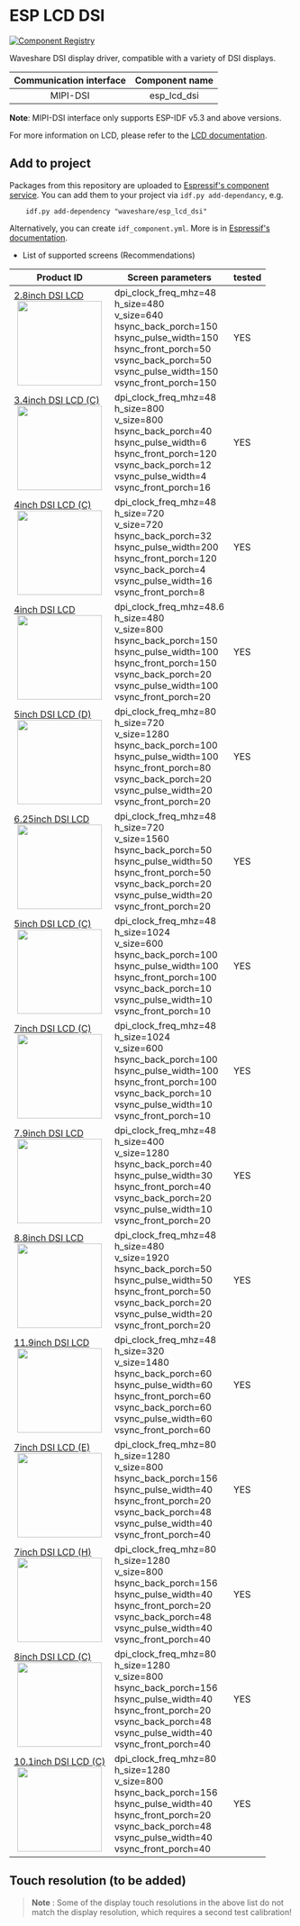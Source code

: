 # ESP LCD DSI

[![Component Registry](https://components.espressif.com/components/waveshare/esp_lcd_dsi/badge.svg)](https://components.espressif.com/components/waveshare/esp_lcd_dsi)

Waveshare DSI display driver, compatible with a variety of DSI displays.

| Communication interface | Component name |
|:-----------------------:|:--------------:|
|        MIPI-DSI         |  esp_lcd_dsi   |

**Note**: MIPI-DSI interface only supports ESP-IDF v5.3 and above versions.

For more information on LCD, please refer to
the [LCD documentation](https://docs.espressif.com/projects/esp-iot-solution/en/latest/display/lcd/index.html).

## Add to project

Packages from this repository are uploaded to [Espressif's component service](https://components.espressif.com/).
You can add them to your project via `idf.py add-dependancy`, e.g.

```
    idf.py add-dependency "waveshare/esp_lcd_dsi"
```

Alternatively, you can create `idf_component.yml`. More is
in [Espressif's documentation](https://docs.espressif.com/projects/esp-idf/en/latest/esp32/api-guides/tools/idf-component-manager.html).

* List of supported screens (Recommendations)

| Product ID                                                                                                                                                                                                                                                                          | Screen parameters                                                                                                                                                                                             | tested |
|-------------------------------------------------------------------------------------------------------------------------------------------------------------------------------------------------------------------------------------------------------------------------------------|---------------------------------------------------------------------------------------------------------------------------------------------------------------------------------------------------------------|--------|
| [2.8inch DSI LCD](https://www.waveshare.com/2.8inch-dsi-lcd.htm) <br/><img style="width: 150px; height: auto; display: block; margin: 0 auto;" src="https://www.waveshare.com/media/catalog/product/cache/1/thumbnail/122x122/9df78eab33525d08d6e5fb8d27136e95/2/_/2.8inch-dsi-lcd-3.jpg"> | dpi_clock_freq_mhz=48<br/>h_size=480<br/>v_size=640<br/>hsync_back_porch=150<br/>hsync_pulse_width=150<br/>hsync_front_porch=50<br/>vsync_back_porch=50<br/>vsync_pulse_width=150<br/>vsync_front_porch=150   | YES    |
| [3.4inch DSI LCD (C)](https://www.waveshare.com/3.4inch-dsi-lcd-c.htm) <br/><img style="width: 150px; height: auto; display: block; margin: 0 auto;" src="https://www.waveshare.com/media/catalog/product/cache/1/image/800x800/9df78eab33525d08d6e5fb8d27136e95/3/_/3.4inch-dsi-lcd-c-1.jpg"> | dpi_clock_freq_mhz=48<br/>h_size=800<br/>v_size=800<br/>hsync_back_porch=40<br/>hsync_pulse_width=6<br/>hsync_front_porch=120<br/>vsync_back_porch=12<br/>vsync_pulse_width=4<br/>vsync_front_porch=16        | YES    |
| [4inch DSI LCD (C)](https://www.waveshare.com/4inch-dsi-lcd-c.htm) <br/><img style="width: 150px; height: auto; display: block; margin: 0 auto;" src="https://www.waveshare.com/media/catalog/product/cache/1/image/800x800/9df78eab33525d08d6e5fb8d27136e95/4/i/4inch-dsi-lcd-c-1.jpg"> | dpi_clock_freq_mhz=48<br/>h_size=720<br/>v_size=720<br/>hsync_back_porch=32<br/>hsync_pulse_width=200<br/>hsync_front_porch=120<br/>vsync_back_porch=4<br/>vsync_pulse_width=16<br/>vsync_front_porch=8       | YES    |
| [4inch DSI LCD](https://www.waveshare.com/4inch-dsi-lcd.htm) <br/><img style="width: 150px; height: auto; display: block; margin: 0 auto;" src="https://www.waveshare.com/media/catalog/product/cache/1/image/800x800/9df78eab33525d08d6e5fb8d27136e95/4/i/4inch-dsi-lcd-1.jpg">    | dpi_clock_freq_mhz=48.6<br/>h_size=480<br/>v_size=800<br/>hsync_back_porch=150<br/>hsync_pulse_width=100<br/>hsync_front_porch=150<br/>vsync_back_porch=20<br/>vsync_pulse_width=100<br/>vsync_front_porch=20 | YES    |
| [5inch DSI LCD (D)](https://www.waveshare.com/5inch-dsi-lcd-d.htm) <br/><img style="width: 150px; height: auto; display: block; margin: 0 auto;" src="https://www.waveshare.com/media/catalog/product/cache/1/image/800x800/9df78eab33525d08d6e5fb8d27136e95/5/i/5inch-dsi-lcd-d-2.jpg"> | dpi_clock_freq_mhz=80<br/>h_size=720<br/>v_size=1280<br/>hsync_back_porch=100<br/>hsync_pulse_width=100<br/>hsync_front_porch=80<br/>vsync_back_porch=20<br/>vsync_pulse_width=20<br/>vsync_front_porch=20    | YES    |
| [6.25inch DSI LCD](https://www.waveshare.com/6.25inch-dsi-lcd.htm) <br/><img style="width: 150px; height: auto; display: block; margin: 0 auto;" src="https://www.waveshare.com/media/catalog/product/cache/1/image/800x800/9df78eab33525d08d6e5fb8d27136e95/6/_/6.25inch-dsi-lcd-2.jpg"> | dpi_clock_freq_mhz=48<br/>h_size=720<br/>v_size=1560<br/>hsync_back_porch=50<br/>hsync_pulse_width=50<br/>hsync_front_porch=50<br/>vsync_back_porch=20<br/>vsync_pulse_width=20<br/>vsync_front_porch=20      | YES    |
| [5inch DSI LCD (C)](https://www.waveshare.com/5inch-dsi-lcd-c.htm) <br/><img style="width: 150px; height: auto; display: block; margin: 0 auto;" src="https://www.waveshare.com/media/catalog/product/cache/1/image/800x800/9df78eab33525d08d6e5fb8d27136e95/5/i/5inch-dsi-lcd-c-2.jpg"> | dpi_clock_freq_mhz=48<br/>h_size=1024<br/>v_size=600<br/>hsync_back_porch=100<br/>hsync_pulse_width=100<br/>hsync_front_porch=100<br/>vsync_back_porch=10<br/>vsync_pulse_width=10<br/>vsync_front_porch=10   | YES    |
| [7inch DSI LCD (C)](https://www.waveshare.com/7inch-dsi-lcd-c-with-case-a.htm) <br/><img style="width: 150px; height: auto; display: block; margin: 0 auto;" src="https://www.waveshare.com/media/catalog/product/cache/1/image/800x800/9df78eab33525d08d6e5fb8d27136e95/7/i/7inch-dsi-lcd-c-4.jpg"> | dpi_clock_freq_mhz=48<br/>h_size=1024<br/>v_size=600<br/>hsync_back_porch=100<br/>hsync_pulse_width=100<br/>hsync_front_porch=100<br/>vsync_back_porch=10<br/>vsync_pulse_width=10<br/>vsync_front_porch=10   | YES    |
| [7.9inch DSI LCD](https://www.waveshare.com/7.9inch-dsi-lcd.htm) <br/><img style="width: 150px; height: auto; display: block; margin: 0 auto;" src="https://www.waveshare.com/media/catalog/product/cache/1/image/800x800/9df78eab33525d08d6e5fb8d27136e95/7/_/7.9inch-dsi-lcd-2.jpg"> | dpi_clock_freq_mhz=48<br/>h_size=400<br/>v_size=1280<br/>hsync_back_porch=40<br/>hsync_pulse_width=30<br/>hsync_front_porch=40<br/>vsync_back_porch=20<br/>vsync_pulse_width=10<br/>vsync_front_porch=20      | YES    |
| [8.8inch DSI LCD](https://www.waveshare.com/8.8inch-dsi-lcd.htm) <br/><img style="width: 150px; height: auto; display: block; margin: 0 auto;" src="https://www.waveshare.com/media/catalog/product/cache/1/image/800x800/9df78eab33525d08d6e5fb8d27136e95/8/_/8.8inch-dsi-lcd-2.jpg"> | dpi_clock_freq_mhz=48<br/>h_size=480<br/>v_size=1920<br/>hsync_back_porch=50<br/>hsync_pulse_width=50<br/>hsync_front_porch=50<br/>vsync_back_porch=20<br/>vsync_pulse_width=20<br/>vsync_front_porch=20      | YES    |
| [11.9inch DSI LCD](https://www.waveshare.com/11.9inch-dsi-lcd.htm) <br/><img style="width: 150px; height: auto; display: block; margin: 0 auto;" src="https://www.waveshare.com/media/catalog/product/cache/1/image/800x800/9df78eab33525d08d6e5fb8d27136e95/1/1/11.9inch-dsi-lcd-3.jpg"> | dpi_clock_freq_mhz=48<br/>h_size=320<br/>v_size=1480<br/>hsync_back_porch=60<br/>hsync_pulse_width=60<br/>hsync_front_porch=60<br/>vsync_back_porch=60<br/>vsync_pulse_width=60<br/>vsync_front_porch=60      | YES    |
| [7inch DSI LCD (E)](https://www.waveshare.com/7inch-dsi-lcd-e.htm) <br/><img style="width: 150px; height: auto; display: block; margin: 0 auto;" src="https://www.waveshare.com/media/catalog/product/cache/1/image/800x800/9df78eab33525d08d6e5fb8d27136e95/7/i/7inch-dsi-lcd-e-2.jpg"> | dpi_clock_freq_mhz=80<br/>h_size=1280<br/>v_size=800<br/>hsync_back_porch=156<br/>hsync_pulse_width=40<br/>hsync_front_porch=20<br/>vsync_back_porch=48<br/>vsync_pulse_width=40<br/>vsync_front_porch=40     | YES    |
| [7inch DSI LCD (H)](https://www.waveshare.com/7inch-dsi-lcd-h.htm) <br/><img style="width: 150px; height: auto; display: block; margin: 0 auto;" src="https://www.waveshare.com/media/catalog/product/cache/1/image/800x800/9df78eab33525d08d6e5fb8d27136e95/7/i/7inch-dsi-lcd-h-1.jpg">             | dpi_clock_freq_mhz=80<br/>h_size=1280<br/>v_size=800<br/>hsync_back_porch=156<br/>hsync_pulse_width=40<br/>hsync_front_porch=20<br/>vsync_back_porch=48<br/>vsync_pulse_width=40<br/>vsync_front_porch=40     | YES    |
| [8inch DSI LCD (C)](https://www.waveshare.com/8inch-dsi-lcd-c.htm) <br/><img style="width: 150px; height: auto; display: block; margin: 0 auto;" src="https://www.waveshare.com/media/catalog/product/cache/1/image/800x800/9df78eab33525d08d6e5fb8d27136e95/8/i/8inch-dsi-lcd-c-2.jpg"> | dpi_clock_freq_mhz=80<br/>h_size=1280<br/>v_size=800<br/>hsync_back_porch=156<br/>hsync_pulse_width=40<br/>hsync_front_porch=20<br/>vsync_back_porch=48<br/>vsync_pulse_width=40<br/>vsync_front_porch=40     | YES    |
| [10.1inch DSI LCD (C)](https://www.waveshare.com/10.1inch-dsi-lcd-c.htm) <br/><img style="width: 150px; height: auto; display: block; margin: 0 auto;" src="https://www.waveshare.com/media/catalog/product/cache/1/image/800x800/9df78eab33525d08d6e5fb8d27136e95/1/0/10.1inch-dsi-lcd-c-2.jpg"> | dpi_clock_freq_mhz=80<br/>h_size=1280<br/>v_size=800<br/>hsync_back_porch=156<br/>hsync_pulse_width=40<br/>hsync_front_porch=20<br/>vsync_back_porch=48<br/>vsync_pulse_width=40<br/>vsync_front_porch=40     | YES    |

## Touch resolution (to be added)

> **Note** : Some of the display touch resolutions in the above list do not match the display resolution, which requires a second test calibration!